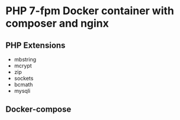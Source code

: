 # PHP 7-fpm Docker container with composer and nginx

## PHP Extensions

* mbstring
* mcrypt
* zip
* sockets
* bcmath
* mysqli

## Docker-compose
